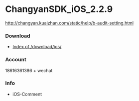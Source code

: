 # ChangyanSDK_iOS_2.2.9

http://changyan.kuaizhan.com/static/help/b-audit-setting.html

### Download

* [Index of /download/ios/](http://changyan.sohu.com/download/ios/)

### Account

18616361386 + wechat

### Info

* iOS-Comment

